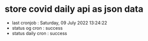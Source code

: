 # store covid daily api as json data

- last cronjob : Saturday, 09 July 2022 13:24:22
- status og cron : success
- status daily cron : success
      
      